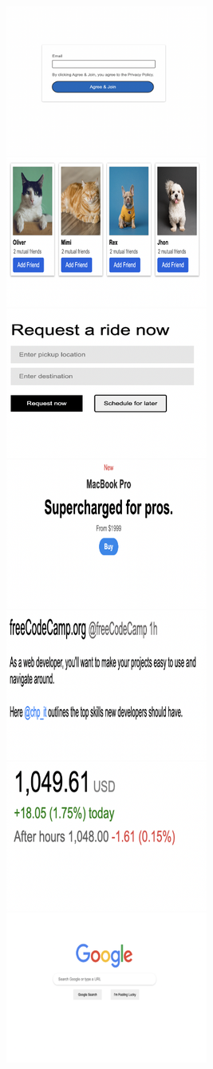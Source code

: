 <br>

    

<img src="Post-100/login.png" object-fit="cover" width="400px" height="300px">
<img src="Post-100/facebook.png" object-fit="cover" width="400px" height="300px">
<img src="Post-100/uber.png" object-fit="cover" width="400px" height="300px">
<img src="Post-100/macbook.png" object-fit="cover" width="400px" height="300px">
<img src="Post-100/post.png" object-fit="cover" width="400px" height="300px">
<img src="Post-100/stock.png" object-fit="cover" width="400px" height="300px">
<img src="Post-100/google.png" object-fit="cover" width="400px" height="300px">

